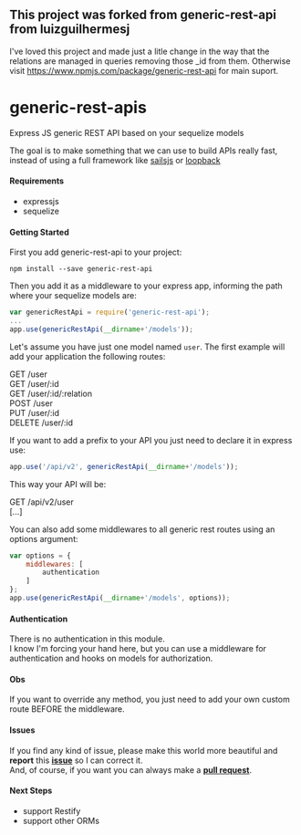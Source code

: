 ## This project was forked from generic-rest-api from luizguilhermesj

I've loved this project and made just a litle change in the way that the relations are managed in queries removing those _id from them. Otherwise visit https://www.npmjs.com/package/generic-rest-api for main suport.

# generic-rest-apis
Express JS generic REST API based on your sequelize models

The goal is to make something that we can use to build APIs really fast, instead of using a full framework like [sailsjs](http://sailsjs.com/) or [loopback](http://loopback.io/)


#### Requirements

* expressjs
* sequelize

#### Getting Started

First you add generic-rest-api to your project:

```shell
npm install --save generic-rest-api
```

Then you add it as a middleware to your express app, informing the path where your sequelize models are:

```javascript
var genericRestApi = require('generic-rest-api');
...
app.use(genericRestApi(__dirname+'/models'));
```

Let's assume you have just one model named `user`. The first example will add your application the following routes:

GET /user  
GET /user/:id  
GET /user/:id/:relation  
POST /user  
PUT /user/:id  
DELETE /user/:id  

If you want to add a prefix to your API you just need to declare it in express use:

```javascript
app.use('/api/v2', genericRestApi(__dirname+'/models'));
```

This way your API will be:  

GET /api/v2/user  
[...]  

You can also add some middlewares to all generic rest routes using an options argument:

```javascript
var options = {
    middlewares: [
        authentication
    ]
};
app.use(genericRestApi(__dirname+'/models', options));
```

#### Authentication

There is no authentication in this module.  
I know I'm forcing your hand here, but you can use a middleware for authentication and hooks on models for authorization.


#### Obs

If you want to override any method, you just need to add your own custom route BEFORE the middleware.  

#### Issues

If you find any kind of issue, please make this world more beautiful and **report** this [**issue**](https://github.com/luizguilhermesj/generic-rest-api/issues) so I can correct it.  
And, of course, if you want you can always make a [**pull request**](https://github.com/luizguilhermesj/generic-rest-api/pulls).  

#### Next Steps

* support Restify
* support other ORMs 
